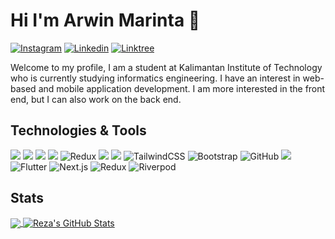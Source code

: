 # Hi I'm Arwin Marinta 👋

[![Instagram](https://img.shields.io/badge/instagram-%23E4405F.svg?&style=for-the-badge&logo=instagram&logoColor=white)](https://www.instagram.com/wynnn_1/)
[![Linkedin](https://img.shields.io/badge/linkedin-%230077B5.svg?&style=for-the-badge&logo=linkedin&logoColor=white)](https://www.linkedin.com/in/arwin-marinta-95512a256/)
[![Linktree](https://img.shields.io/badge/Linktree-%23FF0000.svg?&style=for-the-badge&logo=tree&logoColor=white)](https://link-tree.arwinmarinta.com/)





Welcome to my profile, I am a student at Kalimantan Institute of Technology who is currently studying informatics engineering. I have an interest in web-based and mobile application development. I am more interested in the front end, but I can also work on the back end.

## Technologies & Tools
![](https://img.shields.io/badge/javascript%20-%23323330.svg?&style=for-the-badge&logo=javascript&logoColor=%23F7DF1E)
![](https://img.shields.io/badge/react%20-%233e93c0.svg?&style=for-the-badge&logo=react&logoColor=white)
![](https://img.shields.io/badge/python%20-%2314354C.svg?&style=for-the-badge&logo=python&logoColor=white)
![](https://img.shields.io/badge/dart%20-%232682d4.svg?&style=for-the-badge&logo=dart&logoColor=white)
![Redux](https://img.shields.io/badge/redux-%23593d88.svg?style=for-the-badge&logo=redux&logoColor=white)
![](https://img.shields.io/badge/express-js%20-%23404d59.svg?&style=for-the-badge)
![](https://img.shields.io/badge/mysql-%2300f.svg?&style=for-the-badge&logo=mysql&logoColor=white)
![TailwindCSS](https://img.shields.io/badge/tailwindcss-%2338B2AC.svg?style=for-the-badge&logo=tailwind-css&logoColor=white)
![Bootstrap](https://img.shields.io/badge/bootstrap-%23563D7C.svg?style=for-the-badge&logo=bootstrap&logoColor=white)
![GitHub](https://img.shields.io/badge/github-%23121011.svg?style=for-the-badge&logo=github&logoColor=white)
![](https://img.shields.io/badge/git%20-%23F05033.svg?&style=for-the-badge&logo=git&logoColor=white)
![Flutter](https://img.shields.io/badge/flutter-%2302569B.svg?style=for-the-badge&logo=flutter&logoColor=white)
![Next.js](https://img.shields.io/badge/next.js-%23000000.svg?style=for-the-badge&logo=next.js&logoColor=white)
![Redux](https://img.shields.io/badge/redux-%23764ABC.svg?style=for-the-badge&logo=redux&logoColor=white)
![Riverpod](https://img.shields.io/badge/riverpod-%23007AFF.svg?style=for-the-badge&logoColor=white)






## Stats

<a href="https://github.com/ArwinMarinta">
  <img align="center" src="https://github-readme-stats.vercel.app/api/top-langs/?username=ArwinMarinta&title_color=ffffff&text_color=c9cacc&icon_color=2bbc8a&bg_color=1d1f21&exclude_repo=things-bin-aws&hide=hcl,html,css,less,scss,jupyter%20notebook,blade,pug" />
</a>
<a href="https://github.com/fahmialfareza/fahmialfareza">
  <img align="center" src="https://github-readme-stats.vercel.app/api?username=ArwinMarinta&show_icons=true&line_height=27&count_private=true&title_color=ffffff&text_color=c9cacc&icon_color=2bbc8a&bg_color=1d1f21" alt="Reza's GitHub Stats" />
</a>

